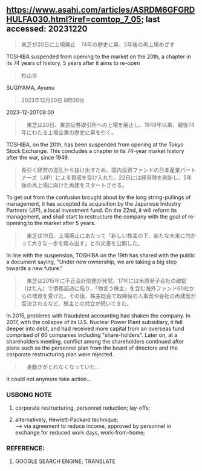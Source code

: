## https://www.asahi.com/articles/ASRDM6GFGRDHULFA030.html?iref=comtop_7_05; last accessed: 20231220

> 東芝が20日に上場廃止　74年の歴史に幕、5年後の再上場めざす

TOSHIBA suspended from opening to the market on the 20th, a chapter in its 74 years of history, 5 years after it aims to re-open

> 杉山歩

SUGIYAMA, Ayumu

> 2023年12月20日 8時00分

2023-12-20T08:00

>　東芝は20日、東京証券取引所への上場を廃止し、1949年以来、戦後74年にわたる上場企業の歴史に幕を引く。

TOSHIBA, on the 20th, has been suspended from opening at the Tokyo Stock Exchange. This concludes a chapter in its 74-year market history after the war, since 1949.

> 長引く経営の混乱から抜け出すため、国内投資ファンドの日本産業パートナーズ（JIP）による買収を受け入れた。22日には経営陣を刷新し、5年後の再上場に向けた再建をスタートさせる。

To get out from the confusion brought about by the long string-pullings of management, it has accepted its acquisition by the Japanese Industry Partners (JIP), a local investment fund. On the 22nd, it will reform its management, and shall start to restructure the company with the goal of re-opening to the market after 5 years.
 
>　東芝は19日、上場廃止にあたって「新しい株主の下、新たな未来に向かって大きな一歩を踏み出す」との文書を公開した。

In line with the suspension, TOSHIBA on the 19th has shared with the public a document saying, "Under new ownership, we are taking a big step towards a new future."

>　東芝は2015年に不正会計問題が発覚。17年には米原発子会社の破綻（はたん）で債務超過に陥り、「物言う株主」を含む海外ファンド60社からの増資を受けた。その後、株主総会で取締役の人事案や会社の再建案が否決されるなど、株主との対立が続いてきた。

In 2015, problems with fraudulent accounting had shaken the company. In 2017, with the collapse of its U.S. Nuclear Power Plant subsidiary, it fell deeper into debt, and had received more capital from an overseas fund comprised of 60 companies including "share-holders". Later on, at a shareholders meeting, conflict among the shareholders continued after plans such as the personnel plan from the board of directors and the corporate restructuring plan were rejected.

>　身動きがとれなくなっていた…

It could not anymore take action...

### USBONG NOTE

1) corporate restructuring, personnel reduction; lay-offs;

2) alternatively, Hewlett-Packard technique;<br/>
--> via agreement to reduce income, approved by personnel in exchange for reduced work days, work-from-home;

### REFERENCE:

1) GOOGLE SEARCH ENGINE; TRANSLATE
